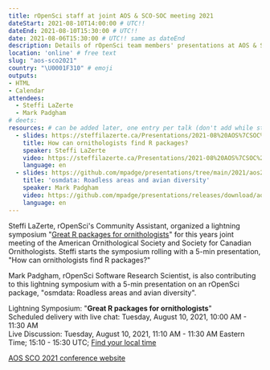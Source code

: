 ```yaml
---
title: rOpenSci staff at joint AOS & SCO-SOC meeting 2021
dateStart: 2021-08-10T14:00:00 # UTC!!
dateEnd: 2021-08-10T15:30:00 # UTC!!
date: 2021-08-06T15:30:00 # UTC!! same as dateEnd
description: Details of rOpenSci team members' presentations at AOS & SCO-SOC 2021
location: 'online' # free text
slug: "aos-sco2021"
country: "\U0001F310" # emoji
outputs: 
- HTML
- Calendar 
attendees:
  - Steffi LaZerte
  - Mark Padgham
# deets: 
resources: # can be added later, one entry per talk (don't add while still empty, add once there are resources)
  - slides: https://steffilazerte.ca/Presentations/2021-08%20AOS%7CSOC%20-%20R%20Symposium/AOS_SCO_2021_LaZerte.mp4
    title: How can ornithologists find R packages?
    speaker: Steffi LaZerte
    video: https://steffilazerte.ca/Presentations/2021-08%20AOS%7CSOC%20-%20R%20Symposium/AOS_SCO_2021_LaZerte.html#1
    language: en
  - slides: https://github.com/mpadge/presentations/tree/main/2021/aos21
    title: 'osmdata: Roadless areas and avian diversity'
    speaker: Mark Padgham
    video: https://github.com/mpadge/presentations/releases/download/aos21/padgham.mp4
    language: en
---
```


Steffi LaZerte, rOpenSci's Community Assistant, organized a lightning symposium "[Great R packages for ornithologists](https://steffilazerte.ca/presentations.html#Great-R-packages-for-Ornithologists)" for this years joint meeting of the American Ornithological Society and Society for Canadian Ornithologists. Steffi starts the symposium rolling with a 5-min presentation, "How can ornithologists find R packages?"

Mark Padgham, rOpenSci Software Research Scientist, is also contributing to this lightning symposium with a 5-min presentation on an rOpenSci package, "osmdata: Roadless areas and avian diversity".

Lightning Symposium: "**Great R packages for ornithologists**"</br>
Scheduled delivery with live chat: Tuesday, August 10, 2021, 10:00 AM - 11:30 AM<br>
Live Discussion: Tuesday, August 10, 2021, 11:10 AM - 11:30 AM Eastern Time; 15:10 - 15:30 UTC; [Find your local time](https://www.timeanddate.com/worldclock/converter.html?iso=20210803T151000&p1=1440&p2=250)


[AOS SCO 2021 conference website](https://meeting.americanornithology.org/)

